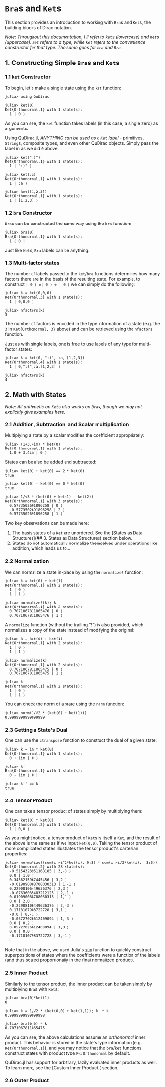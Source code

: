 # `Bra`s and `Ket`s

This section provides an introduction to working with `Bra`s and `Ket`s, the building blocks of Dirac notation. 

*Note: Throughout this documentation, I'll refer to `ket`s (lowercase) and `Ket`s (uppercase). `Ket` refers to a type, while `ket` refers to the convenience constructor for that type. The same goes for `bra` and `Bra`.*

## 1. Constructing Simple `Bra`s and `Ket`s

### 1.1 `ket` Constructor
To begin, let's make a single state using the `ket` function:

```
julia> using QuDirac

julia> ket(0)
Ket{Orthonormal,1} with 1 state(s):
  1 | 0 ⟩
```

As you can see, the `ket` function takes labels (in this case, a single zero) as arguments. 

Using QuDirac.jl, *ANYTHING can be used as a `Ket` label* - primitives, `String`s, composite types, and even other QuDirac objects. Simply pass the label in as we did `0` above:

```
julia> ket(":)")
Ket{Orthonormal,1} with 1 state(s):
  1 | ":)" ⟩

julia> ket(:a)
Ket{Orthonormal,1} with 1 state(s):
  1 | :a ⟩

julia> ket([1,2,3])
Ket{Orthonormal,1} with 1 state(s):
  1 | [1,2,3] ⟩
```

### 1.2 `bra` Constructor


`Bra`s can be constructed the same way using the `bra` function:

```
julia> bra(0)
Bra{Orthonormal,1} with 1 state(s):
  1 ⟨ 0 |
```

Just like `Ket`s, `Bra` labels can be anything.  


### 1.3 Multi-factor states

The number of labels passed to the `ket`/`bra` functions determines how many factors there are in the basis of the resulting state. For example, to construct `| 0 ⟩ ⊗| 0 ⟩ ⊗ | 0 ⟩` we can simply do the following:


```
julia> k = ket(0,0,0)
Ket{Orthonormal,3} with 1 state(s):
  1 | 0,0,0 ⟩

julia> nfactors(k)
3
```


The number of factors is encoded in the type information of a state (e.g. the `3` in `Ket{Orthonormal, 3}` above) and can be retrieved using the `nfactors` function.

Just as with single labels, one is free to use labels of any type for multi-factor states:

```
julia> k = ket(0, ":)", :a, [1,2,3])
Ket{Orthonormal,4} with 1 state(s):
  1 | 0,":)",:a,[1,2,3] ⟩

julia> nfactors(k)
4
```

## 2. Math with States

*Note: All arithmetic on `Ket`s also works on `Bra`s, though we may not explicitly give examples here.*

### 2.1 Addition, Subtraction, and Scalar multiplication

Multiplying a state by a scalar modifies the coefficient appropriately:

```
julia> (1+3.4im) * ket(0)
Ket{Orthonormal,1} with 1 state(s):
  1.0 + 3.4im | 0 ⟩
```

States can be also be added and subtracted:

```
julia> ket(0) + ket(0) == 2 * ket(0)
true

julia> ket(0) - ket(0) == 0 * ket(0)
true

julia> 1/√3 * (ket(0) + ket(1) - ket(2))
Ket{Orthonormal,1} with 3 state(s):
  0.5773502691896258 | 0 ⟩
  -0.5773502691896258 | 2 ⟩
  0.5773502691896258 | 1 ⟩
```

Two key observations can be made here: 

1. The basis states of a `Ket` are unordered. See the [States as Data Structures](## 3. States as Data Structures) section below.
2. States do not automatically normalize themselves under operations like addition, which leads us to...


### 2.2 Normalization

We can normalize a state in-place by using the `normalize!` function:

```
julia> k = ket(0) + ket(1)
Ket{Orthonormal,1} with 2 state(s):
  1 | 0 ⟩
  1 | 1 ⟩

julia> normalize!(k); k
Ket{Orthonormal,1} with 2 state(s):
  0.7071067811865476 | 0 ⟩
  0.7071067811865476 | 1 ⟩
```

A `normalize` function (without the trailing "!") is also provided, which normalizes a copy of the state instead of modifying the original:

```
julia> k = ket(0) + ket(1)
Ket{Orthonormal,1} with 2 state(s):
  1 | 0 ⟩
  1 | 1 ⟩

julia> normalize(k)
Ket{Orthonormal,1} with 2 state(s):
  0.7071067811865475 | 0 ⟩
  0.7071067811865475 | 1 ⟩

julia> k
Ket{Orthonormal,1} with 2 state(s):
  1 | 0 ⟩
  1 | 1 ⟩
```

You can check the norm of a state using the `norm` function:

```
julia> norm(1/√2 * (ket(0) + ket(1)))
0.9999999999999999
```

### 2.3 Getting a State's Dual

One can use the `ctranspose` function to construct the dual of a given state:

```
julia> k = im * ket(0)
Ket{Orthonormal,1} with 1 state(s):
  0 + 1im | 0 ⟩

julia> k'
Bra{Orthonormal,1} with 1 state(s):
  0 - 1im ⟨ 0 |
  
julia> k'' == k
true

```

### 2.4 Tensor Product

One can take a tensor product of states simply by multiplying them:

```
julia> ket(0) * ket(0)
Ket{Orthonormal,2} with 1 state(s):
  1 | 0,0 ⟩
```

As you might notice, a tensor product of `Ket`s is itself a `Ket`, and the result
of the above is the same as if we input `ket(0,0)`. Taking the tensor product of 
more complicated states illustrates the tensor product's cartesian properties:

```
julia> normalize!(sum(i->i^2*ket(i), 0:3) * sum(i->i/2*ket(i), -3:3))
Ket{Orthonormal,2} with 28 state(s):
  -0.5154323951168185 | 3,-3 ⟩
  0.0 | 1,0 ⟩
  0.3436215967445456 | 3,2 ⟩
  -0.019090088708030313 | 1,-1 ⟩
  0.22908106449636376 | 2,3 ⟩
  -0.07636035483212125 | 2,-1 ⟩
  0.019090088708030313 | 1,1 ⟩
  0.0 | 2,0 ⟩
  -0.22908106449636376 | 2,-3 ⟩
  0.1718107983722728 | 3,1 ⟩
  -0.0 | 0,-1 ⟩
  -0.05727026612409094 | 1,-3 ⟩
  0.0 | 0,2 ⟩
  0.05727026612409094 | 1,3 ⟩
  0.0 | 0,0 ⟩
  -0.1718107983722728 | 3,-1 ⟩
  ⁞
```

Note that in the above, we used Julia's [`sum`](http://julia.readthedocs.org/en/latest/stdlib/collections/?highlight=sum#Base.sum) function to quickly construct superpositions of states where the coefficients were a function of the labels (and thus scaled proportionally in the final normalized product). 

### 2.5 Inner Product

Similarly to the tensor product, the inner product can be taken simply by multiplying `Bra`s with `Ket`s:

```
julia> bra(0)*ket(1)
0

julia> k = 1/√2 * (ket(0,0) + ket(1,1)); k' * k
0.9999999999999998

julia> bra(0,0) * k
0.7071067811865475
```

As you can see, the above calculations assume an *orthonormal* inner product. This behavior is stored in the state's type information (e.g. `Ket{Orthonormal,1}`), and you may notice that the `bra`/`ket` functions construct states with product type `P<:Orthonormal` by default. 

QuDirac.jl has support for arbitrary, lazily evaluated inner products as well. To learn more, see the [Custom Inner Product]( section.

### 2.6 Outer Product




